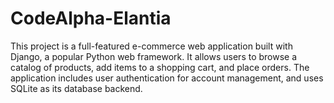 # CodeAlpha-Elantia
This project is a full-featured e-commerce web application built with Django, a popular Python web framework. It allows users to browse a catalog of products, add items to a shopping cart, and place orders. The application includes user authentication for account management, and uses SQLite as its database backend.
